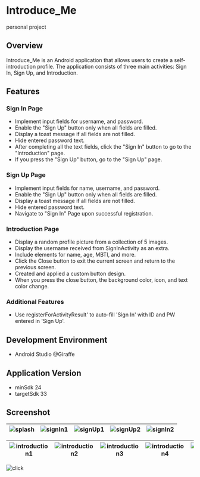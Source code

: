 # Introduce_Me
personal project

## Overview
Introduce_Me is an Android application that allows users to create a self-introduction profile. The application consists of three main activities: Sign In, Sign Up, and Introduction.

## Features
### Sign In Page
- Implement input fields for username, and password.
- Enable the "Sign Up" button only when all fields are filled.
- Display a toast message if all fields are not filled.
- Hide entered password text.
- After completing all the text fields, click the "Sign In" button to go to the "Introduction" page.
- If you press the "Sign Up" button, go to the "Sign Up" page.

### Sign Up Page
- Implement input fields for name, username, and password.
- Enable the "Sign Up" button only when all fields are filled.
- Display a toast message if all fields are not filled.
- Hide entered password text.
- Navigate to "Sign In" Page upon successful registration.

### Introduction Page
- Display a random profile picture from a collection of 5 images.
- Display the username received from SignInActivity as an extra.
- Include elements for name, age, MBTI, and more.
- Click the Close button to exit the current screen and return to the previous screen.
- Created and applied a custom button design.
- When you press the close button, the background color, icon, and text color change.

### Additional Features
- Use registerForActivityResult' to auto-fill 'Sign In' with ID and PW entered in 'Sign Up'.

## Development Environment
- Android Studio @Giraffe

## Application Version
- minSdk 24
- targetSdk 33

## Screenshot
![splash](https://github.com/ars-yeon/Study-Kotlin/assets/68272722/f7813932-697a-459b-a00f-a935f6bed429) | ![signIn1](https://github.com/ars-yeon/Study-Kotlin/assets/68272722/0c3bba09-792c-4745-908f-1efd93f44624) | ![signUp1](https://github.com/ars-yeon/Study-Kotlin/assets/68272722/cce76e2b-9f8e-4250-8b42-5ee6a4382a4a) | ![signUp2](https://github.com/ars-yeon/Study-Kotlin/assets/68272722/397dc42d-eecc-49d1-b494-104360119db2) | ![signIn2](https://github.com/ars-yeon/Study-Kotlin/assets/68272722/4987d8c8-0347-48c3-a600-11ebacdce9ce)
--- | --- | --- | --- | --- |

![introduction1](https://github.com/ars-yeon/Study-Kotlin/assets/68272722/70060fa5-71f0-407c-956b-6ce598755a9a) | ![introduction2](https://github.com/ars-yeon/Study-Kotlin/assets/68272722/ac57ea88-6a4e-4c62-a4d5-a00f58b72191) | ![introduction3](https://github.com/ars-yeon/Study-Kotlin/assets/68272722/9f8ddcda-81b5-40f0-8f60-89f42b5d6488) | ![introduction4](https://github.com/ars-yeon/Study-Kotlin/assets/68272722/b07b9f41-7e9b-4065-94d2-d68d886774bf) | ![introduction5](https://github.com/ars-yeon/Study-Kotlin/assets/68272722/f432689a-c16f-483d-b491-686e2e74c80f)
--- | --- | --- | --- | --- | 

![click](https://github.com/ars-yeon/Study-Kotlin/assets/68272722/a9f3da68-a451-44d7-b85d-e7185ba55357)
